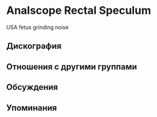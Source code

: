 # Analscope Rectal Speculum

USA fetus grinding noise

## Дискография


## Отношения с другими группами


## Обсуждения


## Упоминания

